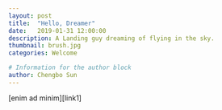 ```yaml
---
layout: post
title:  "Hello, Dreamer"
date:   2019-01-31 12:00:00
description: A Landing guy dreaming of flying in the sky.
thumbnail: brush.jpg
categories: Welcome

# Information for the author block
author: Chengbo Sun
---
```

 [enim ad minim][link1] 
